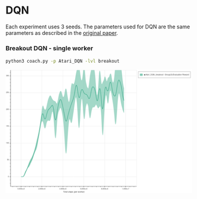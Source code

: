 # DQN

Each experiment uses 3 seeds.
The parameters used for DQN are the same parameters as described in the [original paper](https://arxiv.org/abs/1607.05077.pdf).

### Breakout DQN - single worker

```bash
python3 coach.py -p Atari_DQN -lvl breakout
```

<img src="breakout_dqn.png" alt="Breakout DQN" width="800"/>


